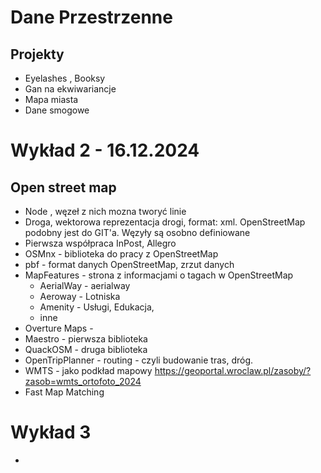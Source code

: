 # Dane Przestrzenne

## Projekty

- Eyelashes , Booksy
- Gan na ekwiwariancje
- Mapa miasta
- Dane smogowe

# Wykład 2 - 16.12.2024

## Open street map

- Node , węzeł z nich mozna tworyć linie
- Droga, wektorowa reprezentacja drogi, format: xml. OpenStreetMap podobny jest do GIT'a. Węzyły są osobno definiowane
- Pierwsza współpraca InPost, Allegro
- OSMnx - biblioteka do pracy z OpenStreetMap
- pbf - format danych OpenStreetMap, zrzut danych
- MapFeatures - strona z informacjami o tagach w OpenStreetMap
  - AerialWay - aerialway
  - Aeroway - Lotniska
  - Amenity - Usługi, Edukacja,
  - inne
- Overture Maps -
- Maestro - pierwsza biblioteka
- QuackOSM - druga biblioteka
- OpenTripPlanner - routing - czyli budowanie tras, dróg.
- WMTS - jako podkład mapowy
  https://geoportal.wroclaw.pl/zasoby/?zasob=wmts_ortofoto_2024
- Fast Map Matching

# Wykład 3

-
